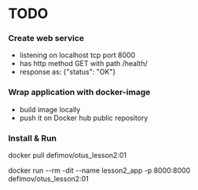 # TODO

### Create web service
* listening on localhost tcp port 8000
* has http method GET with path /health/
* response as: {"status": "OK"}

### Wrap application with docker-image 
* build image locally
* push it on Docker hub public repository

### Install & Run
docker pull defimov/otus_lesson2:01

docker run --rm -dit --name lesson2_app -p 8000:8000 defimov/otus_lesson2:01